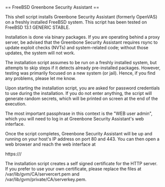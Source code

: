 == FreeBSD Greenbone Security Assistant ==

This shell script installs Greenbone Security Assistant (formerly OpenVAS) on
a freshly installed FreeBSD system. This script has been tested on FreeBSD 
13.1 GENERIC STABLE.

Installation is done via binary packages. If you are operating behind a proxy
server, be advised that the Greenbone Security Assistant requires rsync to
update exploit checks (NVTs) and system-related code; without those updates,
the system will not work.

The installation script assumes to be run on a freshly installed system, but
attempts to skip steps if it detects already pre-installed packages. However,
testing was primarily focused on a new system (or jail). Hence, if you find
any problems, please let me know.

Upon starting the installation script, you are asked for password credentials
to use during the installation. If you do not enter anything, the script will
generate random secrets, which will be printed on screen at the end of the
execution.

The most important passphrase in this context is the "WEB user admin", which
you will need to log in at Greenbone Security Assistant's web interface.

Once the script completes, Greenbone Security Assistant will be up and running
on your host's IP address on port 80 and 443. You can then open a web browser
and reach the web interface at

https://<ip-address>/

The installation script creates a self signed certificate for the HTTP server.
If you prefer to use your own certificate, please replace the files at
/var/lib/gvm/CA/servercert.pem and /var/lib/gvm/private/CA/serverkey.pem.


